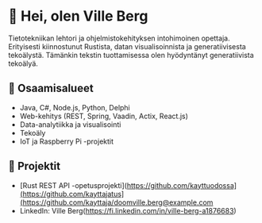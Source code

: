 # 👋 Hei, olen Ville Berg

Tietotekniikan lehtori ja ohjelmistokehityksen intohimoinen opettaja. Erityisesti kiinnostunut Rustista, datan visualisoinnista ja generatiivisesta tekoälystä. Tämänkin tekstin tuottamisessa olen hyödyntänyt generatiivista tekoälyä.

## 🔧 Osaamisalueet
- Java, C#, Node.js, Python, Delphi
- Web-kehitys (REST, Spring, Vaadin, Actix, React.js)
- Data-analytiikka ja visualisointi
- Tekoäly
- IoT ja Raspberry Pi -projektit

## 📁 Projektit
- [Rust REST API -opetusprojekti](https://github.com/kayttuodossa](https://github.com/kayttajatus](https://github.com/kayttaja/doomville.berg@example.com
- LinkedIn: Ville Berg(https://fi.linkedin.com/in/ville-berg-a1876683)
